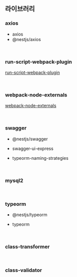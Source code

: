 ## 라이브러리

### axios

- axios
- @nestjs/axios

<br>

### run-script-webpack-plugin

[run-script-webpack-plugin]()

<br>

### webpack-node-externals

[webpack-node-externals]()

<br>

### swagger

- @nestjs/swagger

- swagger-ui-express

- typeorm-naming-strategies

<br>

### mysql2

<br>

### typeorm

- @nestjs/typeorm

- typeorm

<br>

### class-transformer

<br>

### class-validator

<br>
